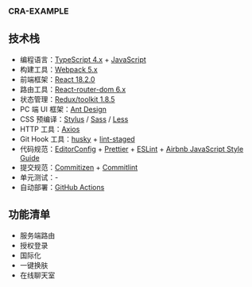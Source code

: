 ### CRA-EXAMPLE

## 技术栈

- 编程语言：[TypeScript 4.x](https://www.typescriptlang.org/zh/) + [JavaScript](https://www.javascript.com/)
- 构建工具：[Webpack 5.x](https://www.webpackjs.com/)
- 前端框架：[React 18.2.0](https://reactjs.org/)
- 路由工具：[React-router-dom 6.x](https://github.com/remix-run/react-router#readme)
- 状态管理：[Redux/toolkit 1.8.5](https://github.com/ReduxKit/ReduxKit/)
- PC 端 UI 框架：[Ant Design](https://ant.design/components/overview-cn/)
- CSS 预编译：[Stylus](https://stylus-lang.com/) / [Sass](https://sass.bootcss.com/documentation) / [Less](http://lesscss.cn/)
- HTTP 工具：[Axios](https://axios-http.com/)
- Git Hook 工具：[husky](https://typicode.github.io/husky/#/) + [lint-staged](https://github.com/okonet/lint-staged)
- 代码规范：[EditorConfig](http://editorconfig.org) + [Prettier](https://prettier.io/) + [ESLint](https://eslint.org/) + [Airbnb JavaScript Style Guide](https://github.com/airbnb/javascript#translation)
- 提交规范：[Commitizen](http://commitizen.github.io/cz-cli/) + [Commitlint](https://commitlint.js.org/#/)
- 单元测试：-
- 自动部署：[GitHub Actions](https://docs.github.com/cn/actions/learn-github-actions)

## 功能清单

- 服务端路由
- 授权登录
- 国际化
- 一键换肤
- 在线聊天室

